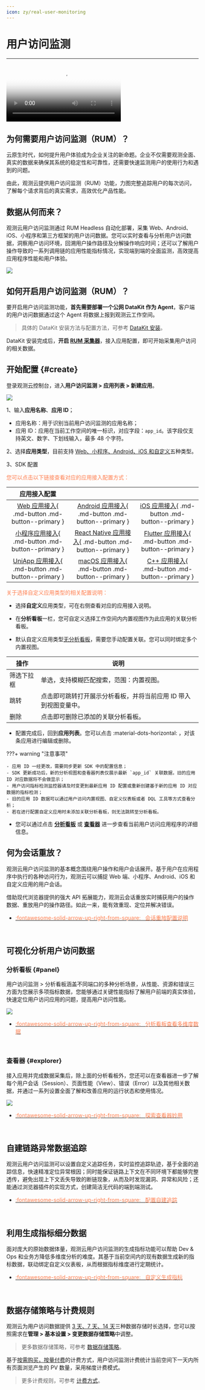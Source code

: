 ```yaml
---
icon: zy/real-user-monitoring
---
```

# 用户访问监测
---

<video controls="controls" poster="https://static.guance.com/dataflux/help/video/rum.png" >
      <source id="mp4" src="https://static.guance.com/dataflux/help/video/rum.mp4" type="video/mp4">
</video>


## 为何需要用户访问监测（RUM）？

云原生时代，如何提升用户体验成为企业关注的新命题。企业不仅需要观测全面、真实的数据来确保其系统的稳定性和可靠性，还需要快速监测用户的使用行为和遇到的问题。

由此，观测云提供用户访问监测（RUM）功能，力图完整追踪用户的每次访问，了解每个请求背后的真实需求，高效优化产品性能。

## 数据从何而来？

观测云用户访问监测通过 RUM Headless 自动化部署，采集 Web、Android、iOS、小程序和第三方框架的用户访问数据。您可以实时查看与分析用户访问数据，洞察用户访问环境，回溯用户操作路径及分解操作响应时间；还可以了解用户操作导致的一系列调用链的应用性能指标情况，实现端到端的全面监测，高效提高应用程序性能和用户体验。


![](img/rum-arch_1.png)

## 如何开启用户访问监测（RUM）？

要开启用户访问监测功能，**首先需要部署一个公网 DataKit 作为 Agent**，客户端的用户访问数据通过这个 Agent 将数据上报到观测云工作空间。

> 具体的 DataKit 安装方法与配置方法，可参考 [DataKit 安装](../datakit/datakit-install.md)。

DataKit 安装完成后，**开启 [RUM 采集器](../integrations/rum.md)**，接入应用配置，即可开始采集用户访问的相关数据。

## 开始配置 {#create}

登录观测云控制台，进入**用户访问监测 > 应用列表 > 新建应用**。

![](img/rum-0522.png)

1、输入**应用名称**、**应用 ID**；

- 应用名称：用于识别当前用户访问监测的应用名称；  
- 应用 ID：应用在当前工作空间的唯一标识，对应字段：`app_id`。该字段仅支持英文、数字、下划线输入，最多 48 个字符。

2、选择**应用类型**，目前支持 <u>Web、小程序、Android、iOS 和自定义</u>五种类型。

3、SDK 配置

<font color=coral>您可以点击以下链接查看对应的应用接入配置方式：</font>

|                         应用接入配置                         |                                                              |                                                              |
| :----------------------------------------------------------: | :----------------------------------------------------------: | :----------------------------------------------------------: |
| [Web 应用接入](web/app-access.md){ .md-button .md-button--primary } | [Android 应用接入](android/app-access.md){ .md-button .md-button--primary } | [iOS 应用接入](ios/app-access.md){ .md-button .md-button--primary } |
| [小程序应用接入](miniapp/app-access.md){ .md-button .md-button--primary } | [React Native 应用接入](react-native/app-access.md){ .md-button .md-button--primary } | [Flutter 应用接入](flutter/app-access.md){ .md-button .md-button--primary } |
| [UniApp 应用接入](uni-app/app-access.md){ .md-button .md-button--primary } | [macOS 应用接入](macos/app-access.md){ .md-button .md-button--primary } | [C++ 应用接入](cpp/app-access.md){ .md-button .md-button--primary } |

<font color=coral>关于选择自定义应用类型的相关配置说明：</font>

- 选择**自定义**应用类型，可在右侧查看对应的应用接入说明。

- 在**分析看板**一栏，您可自定义选择工作空间内内置视图作为此应用的关联分析看板。

- 默认自定义应用类型<u>无分析看板</u>，需要您手动配置关联。您可以同时绑定多个内置视图。

| 操作      | 说明                          |
| ----------- | ------------------------------------ |
| 筛选下拉框       | 单选，支持模糊匹配搜索，范围：内置视图。  |
| 跳转       | 点击即可跳转打开展示分析看板，并将当前应用 ID 带入到视图变量中。 |
| 删除    | 点击即可删除已添加的关联分析看板。 |

- 配置完成后，回到**应用列表**。您可以点击 :material-dots-horizontal: ，对该条应用进行编辑或删除。

???+ warning "注意事项"

    - 应用 ID 一经更改，需要同步更新 SDK 中的配置信息；   
    - SDK 更新成功后，新的分析视图和查看器列表仅展示最新 `app_id` 关联数据，旧的应用 ID 对应数据将不会做显示；   
    - 用户访问指标检测监控器请及时变更到最新应用 ID 配置或重新创建基于新的应用 ID 对应数据的指标检测；    
    - 旧的应用 ID 数据可以通过用户访问内置视图、自定义仪表板或者 DQL 工具等方式查看分析；  
    - 若在进行配置自定义应用时未添加关联分析看板，则无法跳转至分析看板。

- 您可以通过点击 **[分析看板](./app-analysis.md)** 或 **[查看器](./explorer/index.md)** 进一步查看当前用户访问应用程序的详细信息。

## 何为会话重放？

观测云用户访问监测的基本概念围绕用户操作和用户会话展开。基于用户在应用程序中执行的各种访问行为，观测云可以捕捉 Web 端、小程序、Android、iOS 和自定义应用的用户会话。

借助现代浏览器提供的强大 API 拓展能力，观测云会话重放实时捕获用户的操作数据、重放用户的操作路径。如此一来，能有效重现、定位并解决错误。

<div class="grid cards" markdown>

- [<font color="coral"> :fontawesome-solid-arrow-up-right-from-square: &nbsp; 会话重放配置说明</font>](./session-replay/web/index.md)

<br/>

</div>

## 可视化分析用户访问数据

### 分析看板 {#panel}

用户访问监测 > 分析看板涵盖不同端口的多种分析场景，从性能、资源和错误三方面为您展示多项指标数据，您能够通过关键性能指标了解用户前端的真实体验，快速定位用户访问应用的问题，提高用户访问性能。

![](img/panel-rum.gif)

<div class="grid cards" markdown>

- [<font color="coral"> :fontawesome-solid-arrow-up-right-from-square: &nbsp; 分析看板查看多维度数据</font>](./app-analysis.md)

<br/>

</div>


### 查看器 {#explorer}

接入应用并完成数据采集后，除上面的分析看板外，您还可以在查看器进一步了解每个用户会话（Session）、页面性能（View）、错误（Error）以及其他相关数据，并通过一系列设置全面了解和改善应用的运行状态和使用情况。

![](img/explorer-rum.gif)

<div class="grid cards" markdown>

- [<font color="coral"> :fontawesome-solid-arrow-up-right-from-square: &nbsp; 探索查看器妙用</font>](./explorer/index.md)

<br/>

</div>

## 自建链路异常数据追踪

观测云用户访问监测可以设置自定义追踪任务，实时监控追踪轨迹，基于全面的追踪信息，快速精准定位异常根因；同时能保证链路上下文在不同环境下都能够完整透传，避免出现上下文丢失导致的断链现象，从而及时发现漏洞、异常和风险；还能通过浏览器插件的实现方式，创建简洁无代码的端到端测试。

<div class="grid cards" markdown>

- [<font color="coral"> :fontawesome-solid-arrow-up-right-from-square: &nbsp; 配置自建追踪</font>](./self-tracking.md)

<br/>

</div>

## 利用生成指标细分数据

面对庞大的原始数据体量，观测云用户访问监测的生成指标功能可以帮助 Dev & Ops 和业务方降低多维度分析的难度。其基于当前空间内的现有数据生成新的指标数据，联动绑定自定义仪表板，从而根据指标维度进行定期统计。


<div class="grid cards" markdown>

- [<font color="coral"> :fontawesome-solid-arrow-up-right-from-square: &nbsp; 自定义生成指标</font>](./generate-metrics.md)

<br/>

</div>

## 数据存储策略与计费规则

观测云为用户访问数据提供 <u>3 天、7 天、14 天</u>三种数据存储时长选择，您可以按照需求在**管理 > 基本设置 > 变更数据存储策略**中调整。

> 更多数据存储策略，可参考 [数据存储策略](../billing-method/data-storage.md)。

基于<u>按需购买，按量付费</u>的计费方式，用户访问监测计费统计当前空间下一天内所有页面浏览产生的 PV 数量，采用梯度计费模式。

> 更多计费规则，可参考 [计费方式](../billing-method/index.md#pv)。


